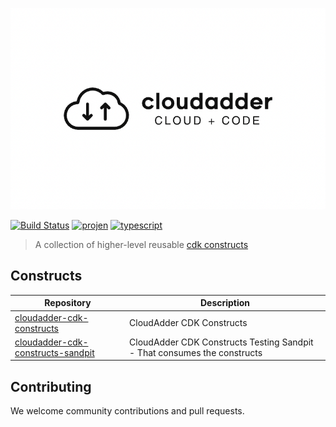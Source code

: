 ![cloudadder](cloudadder_logo.png "cloudadder")

[![Build Status](https://github.com/cloudadder/cloudadder-cdk-constructs/actions/workflows/build/badge.svg)](https://github.com/cloudadder/cloudadder-cdk-constructs/actions?query=workflow=Build)
[![projen](https://img.shields.io/badge/buildtool-projen-blue.svg)](https://github.com/projen/projen)
[![typescript](https://img.shields.io/badge/jsii-typescript-blueviolet.svg)](https://www.npmjs.com/~cloudadder?activeTab=packages)

> A collection of higher-level reusable [cdk constructs](https://github.com/awslabs/aws-cdk)

## Constructs

| Repository                                                                                | Description                                               |
|-------------------------------------------------------------------------------------------|-----------------------------------------------------------|
| [cloudadder-cdk-constructs](https://github.com/cloudadder/cloudadder-cdk-constructs) | CloudAdder CDK Constructs     |
| [cloudadder-cdk-constructs-sandpit](https://github.com/cloudadder/cloudadder-cdk-constructs-sandpit) | CloudAdder CDK Constructs Testing Sandpit - That consumes the constructs     |

## Contributing

We welcome community contributions and pull requests.

